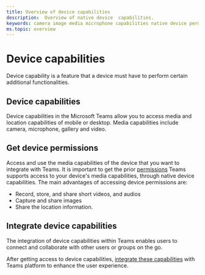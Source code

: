 ```yaml
---
title: Overview of device capabilities
description:  Overview of native device  capabilities.
keywords: camera image media microphone capabilities native device permissions 
ms.topic: overview
---
```


# Device capabilities 

Device capability is a feature that a device must have to perform certain additional functionalities. 

## Device capabilities

Device capabilities in the Microsoft Teams allow you to access media and location capabilities of mobile or desktop. Media capabilities include camera, microphone, gallery and video.

## Get device permissions

Access and use the media capabilities of the device that you want to integrate with Teams. It is important to get the prior [permissions](native-device-permissions.md)  Teams supports access to your device's media capabilities, through native device capabilities. The main advantages of accessing device permissions are:
* Record, store, and share short videos, and audios
* Capture and share images
* Share the location information. 
 
## Integrate device capabilities

The integration of device capabilities within Teams enables users to connect and collaborate with other users or groups on the go.

After getting access to device capabilities,   [integrate these capabilities](mobile-camera-image-permissions.md) with Teams platform to enhance the user experience.



